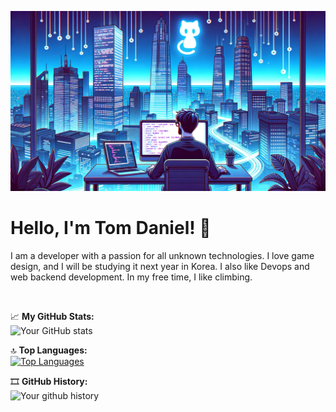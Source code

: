![Header Image](./HeaderImage.png)

# Hello, I'm Tom Daniel! 👋

I am a developer with a passion for all unknown technologies. I love game design, and I will be studying it next year in Korea. I also like Devops and web backend development.
In my free time, I like climbing.

<br />

📈 **My GitHub Stats:**  
![Your GitHub stats](https://github-readme-stats.vercel.app/api?username=YOUR_GITHUB_USERNAME&show_icons=true&hide_border=true)

🔝 **Top Languages:**  
[![Top Languages](https://github-readme-stats.vercel.app/api/top-langs/?username=YOUR_GITHUB_USERNAME&layout=compact)](https://github.com/YOUR_GITHUB_USERNAME/YOUR_GITHUB_USERNAME)

🎞 **GitHub History:**  
![Your github history](https://skyline.github.com/YOUR_GITHUB_USERNAME/YEAR)

